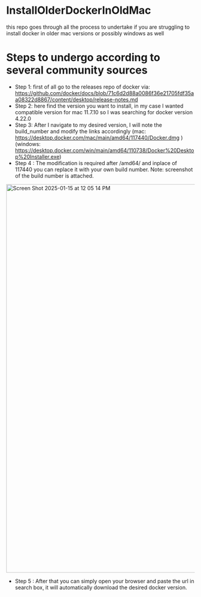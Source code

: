 # InstallOlderDockerInOldMac
this repo goes through all the process to undertake if you are struggling to install docker in older mac versions or possibly windows as well

# Steps to undergo according to several community sources

- Step 1: first of all go to the releases repo of docker via: https://github.com/docker/docs/blob/71c6d2d88a0086f36e21705fdf35aa08322d8867/content/desktop/release-notes.md
- Step 2: here find the version you want to install, in my case I wanted compatible version for mac 11.7.10 so I was searching for docker version 4.22.0
- Step 3: After I navigate to my desired version, I will note the build_number and modify the links accordingly (mac: https://desktop.docker.com/mac/main/amd64/117440/Docker.dmg ) (windows: https://desktop.docker.com/win/main/amd64/110738/Docker%20Desktop%20Installer.exe)
- Step 4 : The modification is required after /amd64/ and inplace of 117440 you can replace it with your own build number. 
Note: screenshot of the build number is attached.
<img width="1039" alt="Screen Shot 2025-01-15 at 12 05 14 PM" src="https://github.com/user-attachments/assets/0ed344a7-06b4-41e7-9e66-c440fb8c73c0" />

- Step 5 : After that you can simply open your browser and paste the url in search box, it will automatically download the desired docker version.
